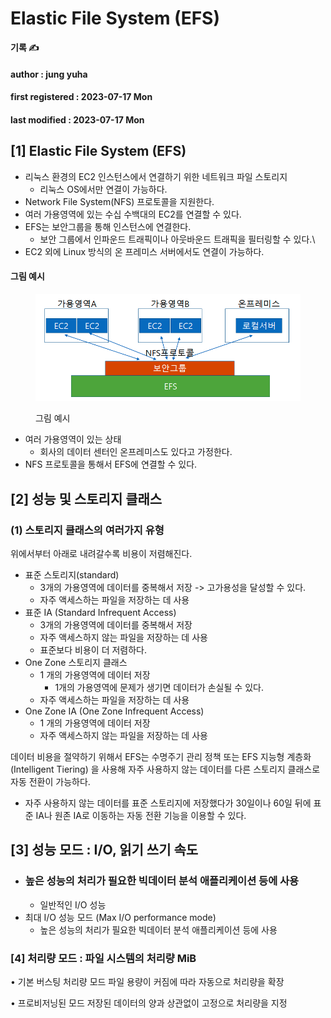 # Elastic File System (EFS)

**기록 ✍️**

#### author : jung yuha

#### first registered : 2023-07-17 Mon

#### last modified : 2023-07-17 Mon



## \[1] Elastic File System (EFS)

* 리눅스 환경의 EC2 인스턴스에서 연결하기 위한 네트워크 파일 스토리지
  * 리눅스 OS에서만 연결이 가능하다.
* Network File System(NFS) 프로토콜을 지원한다.
* 여러 가용영역에 있는 수십 수백대의 EC2를 연결할 수 있다.
* EFS는 보안그룹을 통해 인스턴스에 연결한다.
  * 보안 그룹에서 인파운드 트래픽이나 아웃바운드 트래픽을 필터링할 수 있다.\\
* EC2 외에 Linux 방식의 온 프레미스 서버에서도 연결이 가능하다.

#### 그림 예시

<figure><img src="../.gitbook/assets/image (67).png" alt=""><figcaption><p> 그림 예시</p></figcaption></figure>

* 여러 가용영역이 있는 상태
  * 회사의 데이터 센터인 온프레미스도 있다고 가정한다.
* NFS 프로토콜을 통해서 EFS에 연결할 수 있다.

## \[2] 성능 및 스토리지 클래스

### (1) 스토리지 클래스의 여러가지 유형

위에서부터 아래로 내려갈수록 비용이 저렴해진다.

* 표준 스토리지(standard)
  * 3개의 가용영역에 데이터를 중복해서 저장 -> 고가용성을 달성할 수 있다.
  * 자주 액세스하는 파일을 저장하는 데 사용
* 표준 IA (Standard Infrequent Access)
  * 3개의 가용영역에 데이터를 중복해서 저장&#x20;
  * 자주 액세스하지 않는 파일을 저장하는 데 사용
  * 표준보다 비용이 더 저렴하다.
* One Zone 스토리지 클래스
  * 1 개의 가용영역에 데이터 저장
    * 1개의 가용영역에 문제가 생기면 데이터가 손실될 수 있다.
  * 자주 액세스하는 파일을 저장하는 데 사용
* One Zone IA (One Zone Infrequent Access)
  * 1 개의 가용영역에 데이터 저장
  * 자주 액세스하지 않는 파일을 저장하는 데 사용&#x20;

데이터 비용을 절약하기 위해서 EFS는 수명주기 관리 정책 또는 EFS 지능형 계층화 (Intelligent Tiering) 을 사용해 자주 사용하지 않는 데이터를 다른 스토리지 클래스로 자동 전환이 가능하다.

* 자주 사용하지 않는 데이터를 표준 스토리지에 저장했다가 30일이나 60일 뒤에 표준 IA나 원존 IA로 이동하는 자동 전환 기능을 이용할 수 있다.

## \[3] 성능 모드 : I/O, 읽기 쓰기 속도

* ### 높은 성능의 처리가 필요한 빅데이터 분석 애플리케이션 등에 사용
  * 일반적인 I/O 성능
* 최대 I/O 성능 모드 (Max I/O performance mode)
  * 높은 성능의 처리가 필요한 빅데이터 분석 애플리케이션 등에 사용

### \[4] 처리량 모드 : 파일 시스템의 처리량 MiB

• 기본 버스팅 처리량 모드 파일 용량이 커짐에 따라 자동으로 처리량을 확장

• 프로비저닝된 모드 저장된 데이터의 양과 상관없이 고정으로 처리량을 지정

